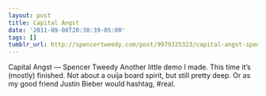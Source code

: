 ```yaml
---
layout: post
title: Capital Angst
date: '2011-09-08T20:30:39-05:00'
tags: []
tumblr_url: http://spencertweedy.com/post/9979325323/capital-angst-spencer-tweedy-another-little
---
```

Capital Angst — Spencer Tweedy
Another little demo I made. This time it’s (mostly) finished. Not about a ouija board spirit, but still pretty deep. Or as my good friend Justin Bieber would hashtag, #real.
